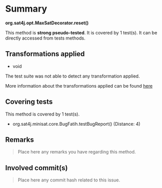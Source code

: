 # Summary
**org.sat4j.opt.MaxSatDecorator.reset()**

This method is **strong pseudo-tested**.
It is covered by 1 test(s). It can be directly accessed from tests methods.


## Transformations applied

- void


The test suite was not able to detect any transformation applied.

More information about the transformations applied can be found [here](https://github.com/STAMP-project/pitest-descartes)

## Covering tests
This method is covered by 1 test(s).
* org.sat4j.minisat.core.BugFatih.testBugReport() (Distance: 4)


## Remarks
> Place here any remarks you have regarding this method.

## Involved commit(s)

> Place here any commit hash related to this issue.
